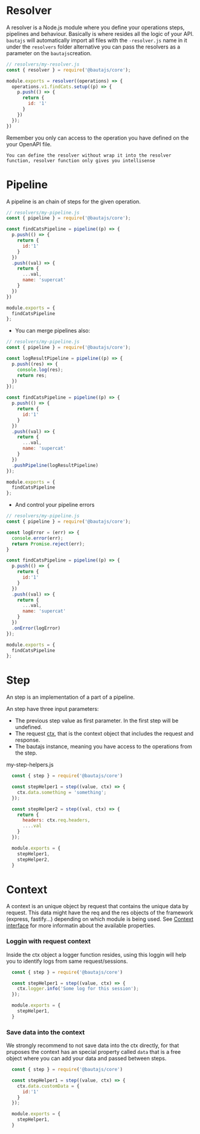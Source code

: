 # Resolver

A resolver is a Node.js module where you define your operations steps, pipelines and behaviour. Basically is where resides all the logic of your API. 
`bautajs` will automatically import all files with the `-resolver.js` name in it under the `resolvers` folder alternative you can pass the resolvers as a parameter on the `bautajs`creation.

```js
// resolvers/my-resolver.js
const { resolver } = require('@bautajs/core');

module.exports = resolver((operations) => {
  operations.v1.findCats.setup((p) => {
    p.push(() => {
      return {
        id: '1'
      }
    })
  });
})
```

Remember you only can access to the operation you have defined on the your OpenAPI file.

`You can define the resolver without wrap it into the resolver function, resolver function only gives you intellisense`

# Pipeline

A pipeline is an chain of steps for the given operation.

```js
// resolvers/my-pipeline.js
const { pipeline } = require('@bautajs/core');

const findCatsPipeline = pipeline((p) => {
  p.push(() => {
    return {
      id:'1'
    }
  })
  .push((val) => {
    return {
      ...val,
      name: 'supercat'
    }
  })
})

module.exports = {
  findCatsPipeline
};
```

- You can merge pipelines also:

```js
// resolvers/my-pipeline.js
const { pipeline } = require('@bautajs/core');

const logResultPipeline = pipeline((p) => {
  p.push((res) => {
    console.log(res);
    return res;
  })
});

const findCatsPipeline = pipeline((p) => {
  p.push(() => {
    return {
      id:'1'
    }
  })
  .push((val) => {
    return {
      ...val,
      name: 'supercat'
    }
  })
  .pushPipeline(logResultPipeline)
});

module.exports = {
  findCatsPipeline
};
```

- And control your pipeline errors

```js
// resolvers/my-pipeline.js
const { pipeline } = require('@bautajs/core');

const logError = (err) => {
  console.error(err);
  return Promise.reject(err);
}

const findCatsPipeline = pipeline((p) => {
  p.push(() => {
    return {
      id:'1'
    }
  })
  .push((val) => {
    return {
      ...val,
      name: 'supercat'
    }
  })
  .onError(logError)
});

module.exports = {
  findCatsPipeline
};
```

# Step

An step is an implementation of a part of a pipeline.

An step have three input parameters:
  - The previous step value as first parameter. In the first step will be undefined.
  - The request [ctx](#Context), that is the context object that includes the request and response.
  - The bautajs instance, meaning you have access to the operations from the step.

my-step-helpers.js
```js
  const { step } = require('@bautajs/core')

  const stepHelper1 = step((value, ctx) => {
    ctx.data.something = 'something';
  });

  const stepHelper2 = step((val, ctx) => {
    return {
      headers: ctx.req.headers,
      ....val
    }
  });

  module.exports = {
    stepHelper1,
    stepHelper2,
  }
```

# Context

A context is an unique object by request that contains the unique data by request. This data might have the req and the res objects of the framework (express, fastify...) depending on which module is being used. See [Context interface](../packages/bautajs/src/utils/types.ts) for more informatin about the available properties.

### Loggin with request context

Inside the ctx object a logger function resides, using this loggin will help you to identify logs from same request/sessions.

```js
  const { step } = require('@bautajs/core')

  const stepHelper1 = step((value, ctx) => {
    ctx.logger.info('Some log for this session');
  });

  module.exports = {
    stepHelper1,
  }
```

### Save data into the context

We strongly recommend to not save data into the ctx directly, for that pruposes the context has an special property called `data` that is a free object where you can add your data and passed between steps.

```js
  const { step } = require('@bautajs/core')

  const stepHelper1 = step((value, ctx) => {
    ctx.data.customData = {
      id:'1'
    }
  });

  module.exports = {
    stepHelper1,
  }
```
